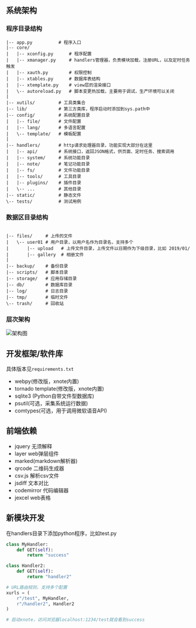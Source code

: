 ## 系统架构

### 程序目录结构
```
|-- app.py          # 程序入口
|-- core/
|   |-- xconfig.py      # 程序配置
|   |-- xmanager.py     # handlers管理器，负责模块加载，注册URL，以及定时任务触发
|   |-- xauth.py        # 权限控制
|   |-- xtables.py      # 数据库表结构
|   |-- xtemplate.py    # view层的渲染接口   
|   \-- autoreload.py   # 脚本变更热加载，主要用于调试，生产环境可以关闭
|
|-- xutils/         # 工具类集合
|-- lib/            # 第三方类库，程序启动时添加到sys.path中
|-- config/         # 系统配置目录
|   |-- file/       # 文件配置
|   |-- lang/       # 多语言配置
|   \-- template/   # 模板配置
|
|-- handlers/       # http请求处理器目录，功能实现大部分在这里
|   |-- api/        # 系统接口，返回JSON格式，供页面、定时任务、搜索调用
|   |-- system/     # 系统功能目录
|   |-- note/       # 笔记功能目录
|   |-- fs/         # 文件功能目录
|   |-- tools/      # 工具目录
|   |-- plugins/    # 插件目录
|   \-- ...         # 其他目录
|-- static/         # 静态文件
\-- tests/          # 测试用例

```

### 数据区目录结构

```

|-- files/     # 上传的文件
|   \-- user01 # 用户目录，以用户名作为目录名，支持多个
|       |-- upload   # 上传文件目录，上传文件以日期作为下级目录，比如 2019/01/
|       |-- gallery  # 相册文件
|
|-- backup/    # 备份目录
|-- scripts/   # 脚本目录
|-- storage/   # 应用存储目录
|-- db/        # 数据库目录
|-- log/       # 日志目录
|-- tmp/       # 临时文件
\-- trash/     # 回收站

```

### 层次架构

![架构图](https://gitee.com/xupingmao/xnote/raw/master/screenshots/architecture.png)



## 开发框架/软件库

具体版本见`requirements.txt`

- webpy(修改版，xnote内置)
- tornado template(修改版，xnote内置)
- sqlite3 (Python自带文件型数据库)
- psutil(可选，采集系统运行数据)
- comtypes(可选，用于调用微软语音API)

## 前端依赖

- jquery 无须解释
- layer web弹层组件
- marked(markdown解析器)
- qrcode 二维码生成器
- csv.js 解析csv文件
- jsdiff 文本对比
- codemirror 代码编辑器
- jexcel web表格

## 新模块开发

在handlers目录下添加python程序，比如test.py

```py
class MyHandler:    
    def GET(self):
        return "success"

class Handler2:
    def GET(self):
        return "handler2"

# URL路由规则，支持多个配置
xurls = (
    r"/test", MyHandler,
    r"/handler2", Handler2
)

# 启动xnote，访问浏览器localhost:1234/test就会看到success
```

